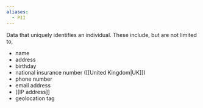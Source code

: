 ```yaml
---
aliases:
  - PII
---
```

Data that uniquely identifies an individual. These include, but are not limited to,
- name
- address
- birthday
- national insurance number ([[United Kingdom|UK]])
- phone number
- email address
- [[IP address]]
- geolocation tag